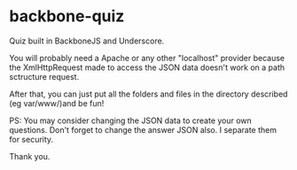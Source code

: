 backbone-quiz
=============

Quiz built in BackboneJS and Underscore.

You will probably need a Apache or any other "localhost" provider because the XmlHttpRequest made to access the JSON data doesn't work on a path sctructure request.

After that, you can just put all the folders and files in the directory described (eg var/www/)and be fun!

PS: You may consider changing the JSON data to create your own questions. Don't forget to change the answer JSON also. I separate them for security.

Thank you.
